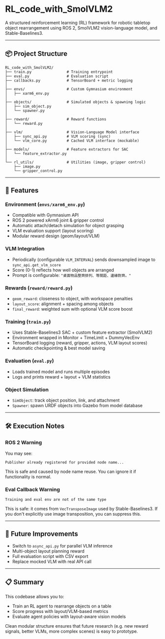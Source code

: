 # RL_code_with_SmolVLM2

A structured reinforcement learning (RL) framework for robotic tabletop object rearrangement using ROS 2, SmolVLM2 vision-language model, and Stable-Baselines3.

---

## 📦 Project Structure

```
RL_code_with_SmolVLM2/
├── train.py                # Training entrypoint
├── eval.py                 # Evaluation script
├── callbacks.py            # TensorBoard + metric logging
│
├── envs/                   # Custom Gymnasium environment
│   ├── xarm6_env.py
│
├── objects/                # Simulated objects & spawning logic
│   ├── sim_object.py
│   └── spawner.py
│
├── reward/                 # Reward functions
│   └── reward.py
│
├── vlm/                    # Vision-Language Model interface
│   ├── sync_api.py         # VLM scoring (sync)
│   └── vlm_core.py         # Cached VLM interface (mockable)
│
├── models/                 # Feature extractors for SAC
│   └── feature_extractor.py
│
└── rl_utils/               # Utilities (image, gripper control)
    ├── image.py
    └── gripper_control.py
```

---

## 🔧 Features

### Environment (`envs/xarm6_env.py`)
- Compatible with Gymnasium API
- ROS 2 powered xArm6 joint & gripper control
- Automatic attach/detach simulation for object grasping
- VLM evaluation support (layout scoring)
- Modular reward design (geom/layout/VLM)

### VLM Integration
- Periodically (configurable `VLM_INTERVAL`) sends downsampled image to `sync_api.get_vlm_score`
- Score (0-1) reflects how well objects are arranged
- Prompt is configurable: `"桌面物品整齊排列、等間距、邊緣對齊。"`

### Rewards (`reward/reward.py`)
- `geom_reward`: closeness to object, with workspace penalties
- `layout_score`: alignment + spacing among objects
- `final_reward`: weighted sum with optional VLM score boost

### Training (`train.py`)
- Uses Stable-Baselines3 SAC + custom feature extractor (SmolVLM2)
- Environment wrapped in Monitor + TimeLimit + DummyVecEnv
- TensorBoard logging (reward, gripper, actions, VLM layout scores)
- Automatic checkpointing & best model saving

### Evaluation (`eval.py`)
- Loads trained model and runs multiple episodes
- Logs and prints reward + layout + VLM statistics

### Object Simulation
- `SimObject`: track object position, link, and attachment
- `Spawner`: spawn URDF objects into Gazebo from model database

---

## 🛠 Execution Notes

### ROS 2 Warning
You may see:
```
Publisher already registered for provided node name...
```
This is safe and caused by node name reuse. You can ignore it if functionality is normal.

### Eval Callback Warning
```
Training and eval env are not of the same type
```
This is safe: it comes from `VecTransposeImage` used by Stable-Baselines3. If you don't explicitly use image transposition, you can suppress this.

---

## 🧠 Future Improvements
- Switch to `async_api.py` for parallel VLM inference
- Multi-object layout planning reward
- Full evaluation script with CSV export
- Replace mocked VLM with real API call

---

## 📋 Summary
This codebase allows you to:
- Train an RL agent to rearrange objects on a table
- Score progress with layout/VLM-based metrics
- Evaluate agent policies with layout-aware vision models

Clean modular structure ensures that future research (e.g. new reward signals, better VLMs, more complex scenes) is easy to prototype.

